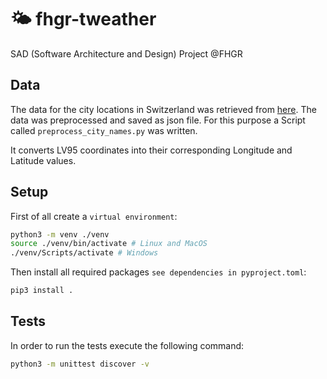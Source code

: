 # :sun_behind_small_cloud: fhgr-tweather
SAD (Software Architecture and Design) Project @FHGR

## Data
The data for the city locations in Switzerland was retrieved from [here](https://www.swisstopo.admin.ch/de/amtliches-ortschaftenverzeichnis). The data was preprocessed and saved as json file. For this purpose a Script called `preprocess_city_names.py` was written.

It converts LV95 coordinates into their corresponding Longitude and Latitude values.

## Setup
First of all create a `virtual environment`:

```bash
python3 -m venv ./venv
source ./venv/bin/activate # Linux and MacOS
./venv/Scripts/activate # Windows
```

Then install all required packages `see dependencies in pyproject.toml`:

```bash
pip3 install .
```

## Tests
In order to run the tests execute the following command:

```bash
python3 -m unittest discover -v
```
